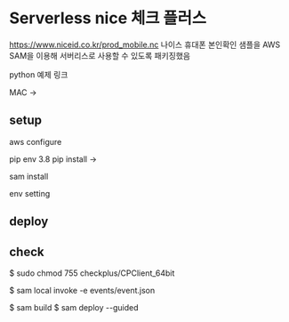 # Serverless nice 체크 플러스


https://www.niceid.co.kr/prod_mobile.nc
나이스 휴대폰 본인확인 샘플을 AWS SAM을 이용해 서버리스로 사용할 수 있도록 패키징했음

python 예제 링크

MAC ->
## setup
aws configure 

pip env 3.8 
pip install -> 

sam install

env setting


 
## deploy
## check

$ sudo chmod 755 checkplus/CPClient_64bit 

$ sam local invoke -e events/event.json       

$ sam build 
$ sam deploy --guided

